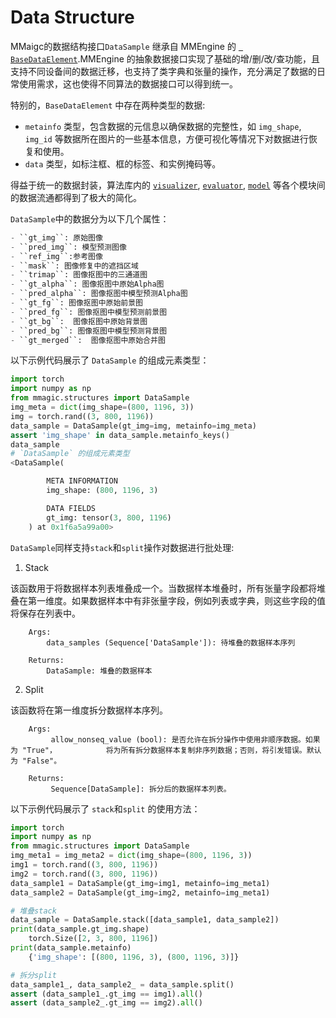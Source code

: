 # Data Structure

MMaigc的数据结构接口`DataSample` 继承自 MMEngine 的 [` BaseDataElement`](https://mmengine.readthedocs.io/zh_CN/latest/advanced_tutorials/data_element.html).MMEngine 的抽象数据接口实现了基础的增/删/改/查功能，且支持不同设备间的数据迁移，也支持了类字典和张量的操作，充分满足了数据的日常使用需求，这也使得不同算法的数据接口可以得到统一。

特别的，`BaseDataElement` 中存在两种类型的数据:

  -  `metainfo` 类型，包含数据的元信息以确保数据的完整性，如 `img_shape`, `img_id` 等数据所在图片的一些基本信息，方便可视化等情况下对数据进行恢复和使用。
  -  `data` 类型，如标注框、框的标签、和实例掩码等。

得益于统一的数据封装，算法库内的 [`visualizer`](https://mmagic.readthedocs.io/zh_CN/latest/user_guides/visualization.html), [`evaluator`](https://mmagic.readthedocs.io/zh_CN/latest/advanced_guides/evaluator.html), [`model`](https://mmagic.readthedocs.io/zh_CN/latest/howto/models.html) 等各个模块间的数据流通都得到了极大的简化。

`DataSample`中的数据分为以下几个属性：

```python
- ``gt_img``: 原始图像
- ``pred_img``: 模型预测图像
- ``ref_img``:参考图像
- ``mask``: 图像修复中的遮挡区域
- ``trimap``: 图像抠图中的三通道图
- ``gt_alpha``: 图像抠图中原始Alpha图
- ``pred_alpha``: 图像抠图中模型预测Alpha图
- ``gt_fg``: 图像抠图中原始前景图
- ``pred_fg``: 图像抠图中模型预测前景图
- ``gt_bg``:  图像抠图中原始背景图
- ``pred_bg``: 图像抠图中模型预测背景图
- ``gt_merged``:  图像抠图中原始合并图
```

以下示例代码展示了 `DataSample` 的组成元素类型：

```python
import torch
import numpy as np
from mmagic.structures import DataSample
img_meta = dict(img_shape=(800, 1196, 3))
img = torch.rand((3, 800, 1196))
data_sample = DataSample(gt_img=img, metainfo=img_meta)
assert 'img_shape' in data_sample.metainfo_keys()
data_sample   
# `DataSample` 的组成元素类型
<DataSample(

        META INFORMATION
        img_shape: (800, 1196, 3)

        DATA FIELDS
        gt_img: tensor(3, 800, 1196)
    ) at 0x1f6a5a99a00>
```

`DataSample`同样支持`stack`和`split`操作对数据进行批处理:



1. Stack

该函数用于将数据样本列表堆叠成一个。当数据样本堆叠时，所有张量字段都将堆叠在第一维度。如果数据样本中有非张量字段，例如列表或字典，则这些字段的值将保存在列表中。

        Args:
            data_samples (Sequence['DataSample']): 待堆叠的数据样本序列
    
        Returns:
            DataSample: 堆叠的数据样本

2. Split

该函数将在第一维度拆分数据样本序列。

```
	Args:
         allow_nonseq_value (bool): 是否允许在拆分操作中使用非顺序数据。如果为 "True"，			将为所有拆分数据样本复制非序列数据；否则，将引发错误。默认为 "False"。

    Returns:
         Sequence[DataSample]: 拆分后的数据样本列表。
```

以下示例代码展示了 `stack`和`split` 的使用方法：

```py
import torch
import numpy as np
from mmagic.structures import DataSample
img_meta1 = img_meta2 = dict(img_shape=(800, 1196, 3))
img1 = torch.rand((3, 800, 1196))
img2 = torch.rand((3, 800, 1196))
data_sample1 = DataSample(gt_img=img1, metainfo=img_meta1)
data_sample2 = DataSample(gt_img=img2, metainfo=img_meta1)
```

```py
# 堆叠stack
data_sample = DataSample.stack([data_sample1, data_sample2])
print(data_sample.gt_img.shape)
    torch.Size([2, 3, 800, 1196])
print(data_sample.metainfo)
    {'img_shape': [(800, 1196, 3), (800, 1196, 3)]}

# 拆分split
data_sample1_, data_sample2_ = data_sample.split()
assert (data_sample1_.gt_img == img1).all()
assert (data_sample2_.gt_img == img2).all()
```


